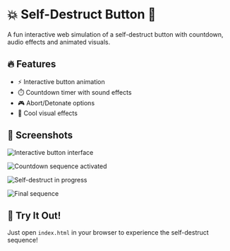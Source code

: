 # 💥 Self-Destruct Button 🚨

A fun interactive web simulation of a self-destruct button with countdown, audio effects and animated visuals.

## 🔥 Features

- ⚡ Interactive button animation
- ⏱️ Countdown timer with sound effects
- 🎮 Abort/Detonate options
- 🎨 Cool visual effects

## 📸 Screenshots

![Interactive button interface](https://github.com/user-attachments/assets/1b5e3b20-b3c7-46f3-a559-6f38e413fe0a)

![Countdown sequence activated](https://github.com/user-attachments/assets/65ee2c90-5f1f-4cd4-940b-9922f57e9ed5)

![Self-destruct in progress](https://github.com/user-attachments/assets/4737ac05-5e38-446d-be10-17612e8a9da9)

![Final sequence](https://github.com/user-attachments/assets/983d0238-0526-4746-9108-14538ee809b1)

## 🚀 Try It Out!

Just open `index.html` in your browser to experience the self-destruct sequence!
